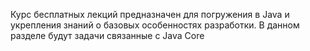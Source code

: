Курс бесплатных лекций предназначен для погружения в Java и укрепления знаний о базовых особенностях разработки. 
В данном разделе будут задачи связанные с Java Core
